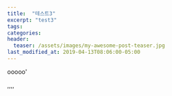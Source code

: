 ```yaml
---
title:  "테스트3"
excerpt: "test3"
tags:
categories:
header:
  teaser: /assets/images/my-awesome-post-teaser.jpg
last_modified_at: 2019-04-13T08:06:00-05:00
---
```


ooooo'


,,,,